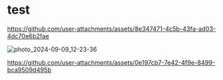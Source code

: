 # test


https://github.com/user-attachments/assets/8e347471-4c5b-43fa-ad03-4dc70e6b2fae

![photo_2024-09-09_12-23-36](https://github.com/user-attachments/assets/208cb4d7-3c87-425e-912a-bda87f40d9eb)



https://github.com/user-attachments/assets/0e197cb7-7e42-4f9e-8499-bca9509d495b

